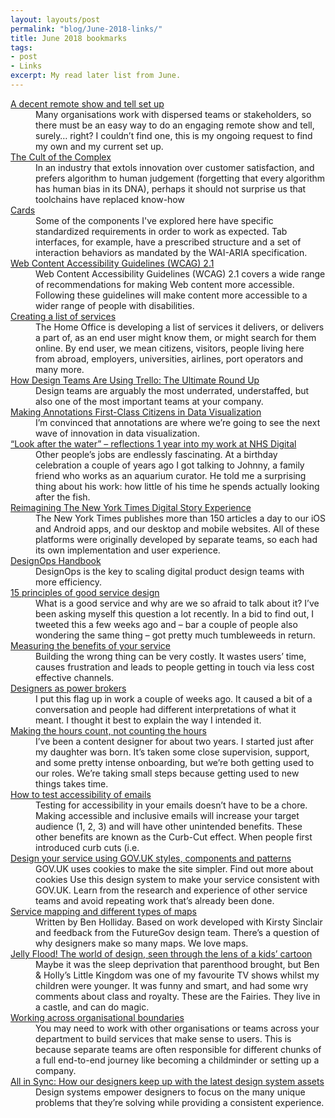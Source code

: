 ```yaml
---
layout: layouts/post
permalink: "blog/June-2018-links/"
title: June 2018 bookmarks
tags:
- post
- Links
excerpt: My read later list from June.
---
```


<dl>
  
  <dt><a href="http://emilywebber.co.uk/a-decent-remote-show-and-tell-set-up/">A decent remote show and tell set up</a></dt>
  <dd>Many organisations work with dispersed teams or stakeholders, so there must be an easy way to do an engaging remote show and tell, surely… right? I couldn’t find one, this is my ongoing request to find my own and my current set up.</dd>
  
  <dt><a href="https://alistapart.com/article/cult-of-the-complex">The Cult of the Complex</a></dt>
  <dd>In an industry that extols innovation over customer satisfaction, and prefers algorithm to human judgement (forgetting that every algorithm has human bias in its DNA), perhaps it should not surprise us that toolchains have replaced know-how</dd>
  
  <dt><a href="https://inclusive-components.design/cards/">Cards</a></dt>
  <dd>Some of the components I've explored here have specific standardized requirements in order to work as expected. Tab interfaces, for example, have a prescribed structure and a set of interaction behaviors as mandated by the WAI-ARIA specification.</dd>
  
  <dt><a href="https://www.w3.org/TR/WCAG21/">Web Content Accessibility Guidelines (WCAG) 2.1</a></dt>
  <dd>Web Content Accessibility Guidelines (WCAG) 2.1 covers a wide range of recommendations for making Web content more accessible. Following these guidelines will make content more accessible to a wider range of people with disabilities.</dd>
  
  <dt><a href="https://hodigital.blog.gov.uk/2018/06/07/creating-a-list-of-services/">Creating a list of services</a></dt>
  <dd>The Home Office is developing a list of services it delivers, or delivers a part of, as an end user might know them, or might search for them online. By end user, we mean citizens, visitors, people living here from abroad, employers, universities, airlines, port operators and many more.</dd>
  
  <dt><a href="https://blog.trello.com/how-design-teams-are-using-trello-ultimate-guide">How Design Teams Are Using Trello: The Ultimate Round Up</a></dt>
  <dd>Design teams are arguably the most underrated, understaffed, but also one of the most important teams at your company.</dd>
  
  <dt><a href="https://medium.com/@Elijah_Meeks/making-annotations-first-class-citizens-in-data-visualization-21db6383d3fe">Making Annotations First-Class Citizens in Data Visualization</a></dt>
  <dd>I’m convinced that annotations are where we’re going to see the next wave of innovation in data visualization.</dd>
  
  <dt><a href="https://blog.mattedgar.com/2018/06/06/look-after-the-water-reflections-1-year-into-my-work-at-nhs-digital/">“Look after the water” – reflections 1 year into my work at NHS Digital</a></dt>
  <dd>Other people’s jobs are endlessly fascinating. At a birthday celebration a couple of years ago I got talking to Johnny, a family friend who works as an aquarium curator. He told me a surprising thing about his work: how little of his time he spends actually looking after the fish.</dd>
  
  <dt><a href="https://open.nytimes.com/reimagining-the-new-york-times-digital-story-experience-ff698541ac09">Reimagining The New York Times Digital Story Experience</a></dt>
  <dd>The New York Times publishes more than 150 articles a day to our iOS and Android apps, and our desktop and mobile websites. All of these platforms were originally developed by separate teams, so each had its own implementation and user experience.</dd>
  
  <dt><a href="https://www.designbetter.co/designops-handbook">DesignOps Handbook</a></dt>
  <dd>DesignOps is the key to scaling digital product design teams with more efficiency.</dd>
  
  <dt><a href="https://blog.louisedowne.com/2018/06/14/15-principles-of-good-service-design/">15 principles of good service design</a></dt>
  <dd>What is a good service and why are we so afraid to talk about it? I’ve been asking myself this question a lot recently.  In a bid to find out, I tweeted this a few weeks ago and – bar a couple of people also wondering the same thing – got pretty much tumbleweeds in return.</dd>
  
  <dt><a href="https://www.gov.uk/service-manual/measuring-success/measuring-service-benefits">Measuring the benefits of your service</a></dt>
  <dd>Building the wrong thing can be very costly. It wastes users’ time, causes frustration and leads to people getting in touch via less cost effective channels.</dd>
  
  <dt><a href="https://medium.com/@loft27design/designers-as-power-brokers-403338d79361">Designers as power&nbsp;brokers</a></dt>
  <dd>I put this flag up in work a couple of weeks ago. It caused a bit of a conversation and people had different interpretations of what it meant. I thought it best to explain the way I intended it.</dd>
  
  <dt><a href="https://pds.blog.parliament.uk/2018/06/13/making-the-hours-count-not-counting-the-hours/">Making the hours count, not counting the hours</a></dt>
  <dd>I’ve been a content designer for about two years. I started just after my daughter was born. It’s taken some close supervision, support, and some pretty intense onboarding, but we’re both getting used to our roles.  We’re taking small steps because getting used to new things takes time.</dd>
  
  <dt><a href="https://cm.engineering/how-to-test-accessibility-of-emails-b68fed03f5f4">How to test accessibility of&nbsp;emails</a></dt>
  <dd>Testing for accessibility in your emails doesn’t have to be a chore. Making accessible and inclusive emails will increase your target audience (1, 2, 3) and will have other unintended benefits. These other benefits are known as the Curb-Cut effect. When people first introduced curb cuts (i.e.</dd>
  
  <dt><a href="https://design-system.service.gov.uk">Design your service using GOV.UK styles, components and patterns</a></dt>
  <dd>GOV.UK uses cookies to make the site simpler. Find out more about cookies  Use this design system to make your service consistent with GOV.UK. Learn from the research and experience of other service teams and avoid repeating work that’s already been done.</dd>
  
  <dt><a href="https://medium.com/leading-service-design/service-mapping-and-different-types-of-maps-604a1a22e22c">Service mapping and different types of&nbsp;maps</a></dt>
  <dd>Written by Ben Holliday. Based on work developed with Kirsty Sinclair and feedback from the FutureGov design team.  There’s a question of why designers make so many maps. We love maps.</dd>
  
  <dt><a href="https://medium.com/@deanvipond/jelly-flood-the-world-of-design-seen-through-the-lens-of-a-kids-cartoon-f2d854bf4db9">Jelly Flood! The world of design, seen through the lens of a kids’&nbsp;cartoon</a></dt>
  <dd>Maybe it was the sleep deprivation that parenthood brought, but Ben &amp; Holly’s Little Kingdom was one of my favourite TV shows whilst my children were younger. It was funny and smart, and had some wry comments about class and royalty.  These are the Fairies. They live in a castle, and can do magic.</dd>
  
  <dt><a href="https://www.gov.uk/service-manual/agile-delivery/working-across-organisational-boundaries">Working across organisational boundaries</a></dt>
  <dd>You may need to work with other organisations or teams across your department to build services that make sense to users.  This is because separate teams are often responsible for different chunks of a full end-to-end journey like becoming a childminder or setting up a company.</dd>
  
  <dt><a href="https://medium.com/twitter-design-research/all-in-sync-how-our-designers-keep-up-with-the-latest-design-system-assets-98687925d7e">All in Sync: How our designers keep up with the latest design system&nbsp;assets</a></dt>
  <dd>Design systems empower designers to focus on the many unique problems that they’re solving while providing a consistent experience.</dd>
  
</dl>